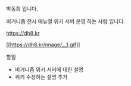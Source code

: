 박동희 입니다.

비거니즘 전시 매뉴얼 위키 서버 운영 하는 사람 입니다.

https://dh8.kr

[[https://dh8.kr/image/__1.gif]]

할일
 - 비거니즘 위키 서버에 대한 설명 
 - 위키 수정하는 설명 추가 